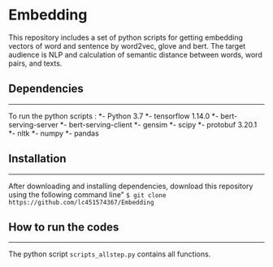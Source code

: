 # Embedding
This repository includes a set of python scripts for getting embedding vectors of word and sentence by word2vec, glove and bert. The target audience is NLP and calculation of semantic distance between words, word pairs, and texts.
## Dependencies
---
To run the python scripts : 
*- Python 3.7
*- tensorflow 1.14.0
*- bert-serving-server
*- bert-serving-client
*- gensim
*- scipy
*- protobuf 3.20.1
*- nltk
*- numpy
*- pandas
## Installation
---
After downloading and installing dependencies, download this repository using the following command line"
`$ git clone https://github.com/lc451574367/Embedding`
## How to run the codes
---
The python script `scripts_allstep.py` contains all functions.
